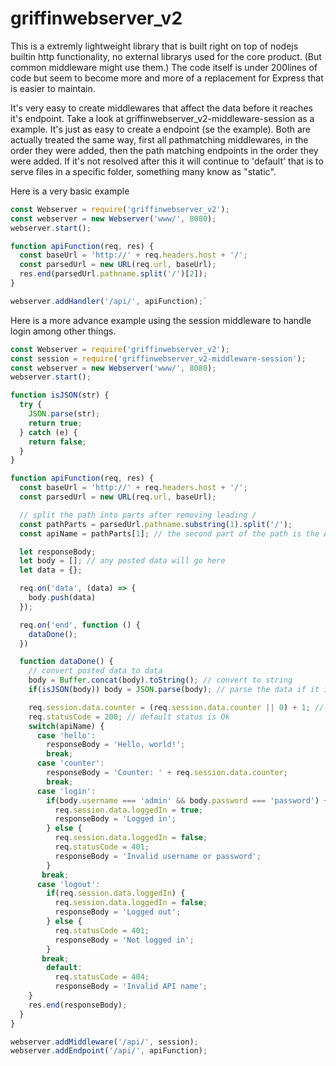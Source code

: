 # griffinwebserver_v2

This is a extremly lightweight library that is built right on top of nodejs builtin http functionality, no external librarys used for the core product.
(But common middleware might use them.)
The code itself is under 200lines of code but seem to become more and more of a replacement for Express that is easier to maintain.

It's very easy to create middlewares that affect the data before it reaches it's endpoint. Take a look at griffinwebserver_v2-middleware-session as a example.
It's just as easy to create a endpoint (se the example). Both are actually treated the same way, first all pathmatching middlewares, in the order they were added, then the path matching endpoints in the order they were added. If it's not resolved after this it will continue to 'default' that is to serve files in a specific folder, something many know as "static".

Here is a very basic example

```javascript
const Webserver = require('griffinwebserver_v2');
const webserver = new Webserver('www/', 8080);
webserver.start();

function apiFunction(req, res) {
  const baseUrl = 'http://' + req.headers.host + '/';
  const parsedUrl = new URL(req.url, baseUrl);
  res.end(parsedUrl.pathname.split('/')[2]);
}

webserver.addHandler('/api/', apiFunction);`
```

Here is a more advance example using the session middleware to handle login among other things.

```javascript
const Webserver = require('griffinwebserver_v2');
const session = require('griffinwebserver_v2-middleware-session');
const webserver = new Webserver('www/', 8080);
webserver.start();

function isJSON(str) {
  try {
    JSON.parse(str);
    return true;
  } catch (e) {
    return false;
  }
}

function apiFunction(req, res) {
  const baseUrl = 'http://' + req.headers.host + '/';
  const parsedUrl = new URL(req.url, baseUrl);

  // split the path into parts after removing leading /
  const pathParts = parsedUrl.pathname.substring(1).split('/');
  const apiName = pathParts[1]; // the second part of the path is the API name, first is /api/

  let responseBody;
  let body = []; // any posted data will go here
  let data = {};

  req.on('data', (data) => {
    body.push(data)
  });

  req.on('end', function () {
    dataDone();
  })

  function dataDone() {
    // convert posted data to data
    body = Buffer.concat(body).toString(); // convert to string
    if(isJSON(body)) body = JSON.parse(body); // parse the data if it is json

    req.session.data.counter = (req.session.data.counter || 0) + 1; // increment the counter of request made in this session
    req.statusCode = 200; // default status is Ok
    switch(apiName) {
      case 'hello':
        responseBody = 'Hello, world!';
        break;
      case 'counter':
        responseBody = 'Counter: ' + req.session.data.counter;
        break;
      case 'login':
        if(body.username === 'admin' && body.password === 'password') {
          req.session.data.loggedIn = true;
          responseBody = 'Logged in';
        } else {
          req.session.data.loggedIn = false;
          req.statusCode = 401;
          responseBody = 'Invalid username or password';
        }
       break;
      case 'logout':
        if(req.session.data.loggedIn) {
          req.session.data.loggedIn = false;
          responseBody = 'Logged out';
        } else {
          req.statusCode = 401;
          responseBody = 'Not logged in';
        }
       break;
        default:
          req.statusCode = 404;
          responseBody = 'Invalid API name';
    }
    res.end(responseBody);
  }
}

webserver.addMiddleware('/api/', session);
webserver.addEndpoint('/api/', apiFunction);
```

